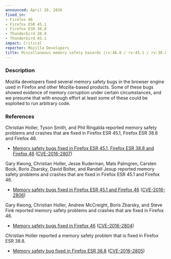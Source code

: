 ```yaml
---
announced: April 26, 2016
fixed_in:
- Firefox 46
- Firefox ESR 45.1
- Firefox ESR 38.8
- Thunderbird 38.8
- Thunderbird 45.1
impact: Critical
reporter: Mozilla Developers
title: Miscellaneous memory safety hazards (rv:46.0 / rv:45.1 / rv:38.8)
---
```


<h3>Description</h3>

<p>Mozilla developers fixed several memory safety bugs in the browser engine used in
Firefox and other Mozilla-based products. Some of these bugs showed evidence of memory
corruption under certain circumstances, and we presume that with enough effort at least
some of these could be exploited to run arbitrary code. 
</p>

<h3>References</h3>

<p>Christian Holler, Tyson Smith, and Phil Ringalda reported memory safety problems and
crashes that are fixed in Firefox ESR 45.1, Firefox ESR 38.8 and Firefox 46.</p>

<ul>
  <li><a
href="https://bugzilla.mozilla.org/buglist.cgi?bug_id=1254164,1254622,1187420,1254876,1252707">
       Memory safety bugs fixed in Firefox ESR 45.1, Firefox ESR 38.8 and Firefox 46</a>
(<a href="http://cve.mitre.org/cgi-bin/cvename.cgi?name=CVE-2016-2807"
class="ex-ref">CVE-2016-2807</a>)</li>
</ul>

<p>Gary Kwong, Christian Holler, Jesse Ruderman, Mats Palmgren, Carsten Book, Boris
Zbarsky, David Bolter, and Randell Jesup reported memory safety problems and crashes that
are fixed in Firefox ESR 45.1 and Firefox 46.</p>

<ul>
  <li><a
href="https://bugzilla.mozilla.org/buglist.cgi?bug_id=1251922,1212328,1242810,1253099,1254122,1255949,1228882,1256065,1238592,1260439,1231919,1258231,1242668">
       Memory safety bugs fixed in Firefox ESR 45.1 and Firefox 46</a>
(<a href="http://cve.mitre.org/cgi-bin/cvename.cgi?name=CVE-2016-2806"
class="ex-ref">CVE-2016-2806</a>)</li>
</ul>

<p>Gary Kwong, Christian Holler, Andrew McCreight, Boris Zbarsky, and Steve Fink reported
memory safety problems and crashes that are fixed in Firefox 46.</p>

<ul>
  <li><a
href="https://bugzilla.mozilla.org/buglist.cgi?bug_id=1240880,1141382,1229855,1155328,1255298,1249183">
       Memory safety bugs fixed in Firefox 46</a>
(<a href="http://cve.mitre.org/cgi-bin/cvename.cgi?name=CVE-2016-2804"
class="ex-ref">CVE-2016-2804</a>)</li>
</ul>

<p>Christian Holler reported a memory safety problem that is fixed in Firefox ESR 38.8.</p>

<ul>
  <li><a href="https://bugzilla.mozilla.org/show_bug.cgi?id=1241731">
       Memory safety bug fixed in Firefox ESR 38.8</a>
(<a href="http://cve.mitre.org/cgi-bin/cvename.cgi?name=CVE-2016-2805"
class="ex-ref">CVE-2016-2805</a>)</li>
</ul>

